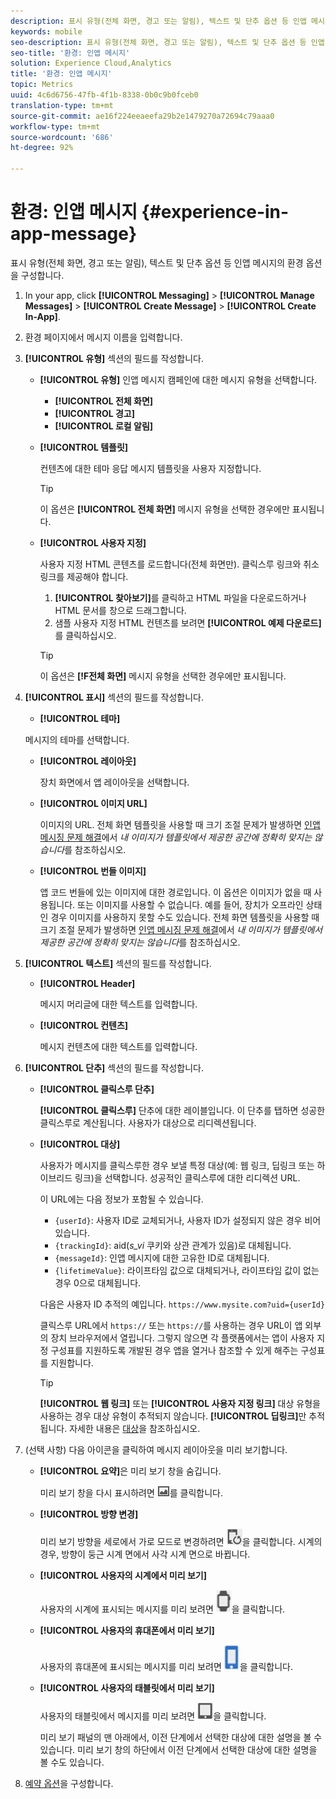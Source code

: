 ```yaml
---
description: 표시 유형(전체 화면, 경고 또는 알림), 텍스트 및 단추 옵션 등 인앱 메시지의 환경 옵션을 구성합니다.
keywords: mobile
seo-description: 표시 유형(전체 화면, 경고 또는 알림), 텍스트 및 단추 옵션 등 인앱 메시지의 환경 옵션을 구성합니다.
seo-title: '환경: 인앱 메시지'
solution: Experience Cloud,Analytics
title: '환경: 인앱 메시지'
topic: Metrics
uuid: 4c6d6756-47fb-4f1b-8338-0b0c9b0fceb0
translation-type: tm+mt
source-git-commit: ae16f224eeaeefa29b2e1479270a72694c79aaa0
workflow-type: tm+mt
source-wordcount: '686'
ht-degree: 92%

---
```



# 환경: 인앱 메시지 {#experience-in-app-message}

표시 유형(전체 화면, 경고 또는 알림), 텍스트 및 단추 옵션 등 인앱 메시지의 환경 옵션을 구성합니다.

1. In your app, click **[!UICONTROL Messaging]** > **[!UICONTROL Manage Messages]** > **[!UICONTROL Create Message]** > **[!UICONTROL Create In-App]**.
1. 환경 페이지에서 메시지 이름을 입력합니다.
1. **[!UICONTROL 유형]** 섹션의 필드를 작성합니다.

   * **[!UICONTROL 유형]**
인앱 메시지 캠페인에 대한 메시지 유형을 선택합니다.

      * **[!UICONTROL 전체 화면]**
      * **[!UICONTROL 경고]**
      * **[!UICONTROL 로컬 알림]**
   * **[!UICONTROL 템플릿]**

      컨텐츠에 대한 테마 응답 메시지 템플릿을 사용자 지정합니다.

      >[!TIP]
      >
      >이 옵션은 **[!UICONTROL 전체 화면]** 메시지 유형을 선택한 경우에만 표시됩니다.

   * **[!UICONTROL 사용자 지정]**

      사용자 지정 HTML 콘텐츠를 로드합니다(전체 화면만). 클릭스루 링크와 취소 링크를 제공해야 합니다.

      1. **[!UICONTROL 찾아보기]**&#x200B;를 클릭하고 HTML 파일을 다운로드하거나 HTML 문서를 창으로 드래그합니다.
      1. 샘플 사용자 지정 HTML 컨텐츠를 보려면 **[!UICONTROL 예제 다운로드]**&#x200B;를 클릭하십시오.

      >[!TIP]
      >
      >이 옵션은 **[!F전체 화면]** 메시지 유형을 선택한 경우에만 표시됩니다.



1. **[!UICONTROL 표시]** 섹션의 필드를 작성합니다.

   * **[!UICONTROL 테마]**

   메시지의 테마를 선택합니다.

   * **[!UICONTROL 레이아웃]**

      장치 화면에서 앱 레이아웃을 선택합니다.

   * **[!UICONTROL 이미지 URL]**

      이미지의 URL. 전체 화면 템플릿을 사용할 때 크기 조절 문제가 발생하면 [인앱 메시징 문제 해결](/help/using/in-app-messaging/t-in-app-message/in-apps-ts.md)에서 *내 이미지가 템플릿에서 제공한 공간에 정확히 맞지는 않습니다*&#x200B;를 참조하십시오.

   * **[!UICONTROL 번들 이미지]**

      앱 코드 번들에 있는 이미지에 대한 경로입니다. 이 옵션은 이미지가 없을 때 사용됩니다. 또는 이미지를 사용할 수 없습니다. 예를 들어, 장치가 오프라인 상태인 경우 이미지를 사용하지 못할 수도 있습니다. 전체 화면 템플릿을 사용할 때 크기 조절 문제가 발생하면 [인앱 메시징 문제 해결](/help/using/in-app-messaging/t-in-app-message/in-apps-ts.md)에서 *내 이미지가 템플릿에서 제공한 공간에 정확히 맞지는 않습니다*&#x200B;를 참조하십시오.


1. **[!UICONTROL 텍스트]** 섹션의 필드를 작성합니다.

   * **[!UICONTROL Header]**

      메시지 머리글에 대한 텍스트를 입력합니다.

   * **[!UICONTROL 컨텐츠]**

      메시지 컨텐츠에 대한 텍스트를 입력합니다.

1. **[!UICONTROL 단추]** 섹션의 필드를 작성합니다.

   * **[!UICONTROL 클릭스루 단추]**

      **[!UICONTROL 클릭스루]** 단추에 대한 레이블입니다. 이 단추를 탭하면 성공한 클릭스루로 계산됩니다. 사용자가 대상으로 리디렉션됩니다.

   * **[!UICONTROL 대상]**

      사용자가 메시지를 클릭스루한 경우 보낼 특정 대상(예: 웹 링크, 딥링크 또는 하이브리드 링크)을 선택합니다. 성공적인 클릭스루에 대한 리디렉션 URL.

      이 URL에는 다음 정보가 포함될 수 있습니다.

      * `{userId}`: 사용자 ID로 교체되거나, 사용자 ID가 설정되지 않은 경우 비어 있습니다.
      * `{trackingId}`: aid(*s_vi* 쿠키와 상관 관계가 있음)로 대체됩니다.
      * `{messageId}`: 인앱 메시지에 대한 고유한 ID로 대체됩니다.
      * `{lifetimeValue}`: 라이프타임 값으로 대체되거나, 라이프타임 값이 없는 경우 0으로 대체됩니다.

      다음은 사용자 ID 추적의 예입니다. `https://www.mysite.com?uid={userId}`

      클릭스루 URL에서 `https://` 또는 `https://`를 사용하는 경우 URL이 앱 외부의 장치 브라우저에서 열립니다. 그렇지 않으면 각 플랫폼에서는 앱이 사용자 지정 구성표를 지원하도록 개발된 경우 앱을 열거나 참조할 수 있게 해주는 구성표를 지원합니다.

      >[!TIP]
      >
      >**[!UICONTROL 웹 링크]** 또는 **[!UICONTROL 사용자 지정 링크]** 대상 유형을 사용하는 경우 대상 유형이 추적되지 않습니다. **[!UICONTROL 딥링크]**&#x200B;만 추적됩니다. 자세한 내용은 [대상](/help/using/acquisition-main/c-create-destinations.md)을 참조하십시오.


1. (선택 사항) 다음 아이콘을 클릭하여 메시지 레이아웃을 미리 보기합니다.

   * **[!UICONTROL 요약]**&#x200B;은 미리 보기 창을 숨깁니다.

      미리 보기 창을 다시 표시하려면 ![미리 보기](assets/icon_preview.png)를 클릭합니다.

   * **[!UICONTROL 방향 변경]**

      미리 보기 방향을 세로에서 가로 모드로 변경하려면 ![방향](assets/icon_orientation.png)을 클릭합니다. 시계의 경우, 방향이 둥근 시계 면에서 사각 시계 면으로 바뀝니다.

   * **[!UICONTROL 사용자의 시계에서 미리 보기]**

      사용자의 시계에 표시되는 메시지를 미리 보려면 ![시계 아이콘](assets/icon_watch.png)을 클릭합니다.

   * **[!UICONTROL 사용자의 휴대폰에서 미리 보기]**

      사용자의 휴대폰에 표시되는 메시지를 미리 보려면 ![전화 아이콘](assets/icon_phone.png)을 클릭합니다.

   * **[!UICONTROL 사용자의 태블릿에서 미리 보기]**

      사용자의 태블릿에서 메시지를 미리 보려면 ![태블릿 아이콘](assets/icon_tablet.png)을 클릭합니다.

      미리 보기 패널의 맨 아래에서, 이전 단계에서 선택한 대상에 대한 설명을 볼 수 있습니다. 미리 보기 창의 하단에서 이전 단계에서 선택한 대상에 대한 설명을 볼 수도 있습니다.

1. [예약 옵션](/help/using/in-app-messaging/t-in-app-message/c-schedule-in-app-message.md)을 구성합니다.
